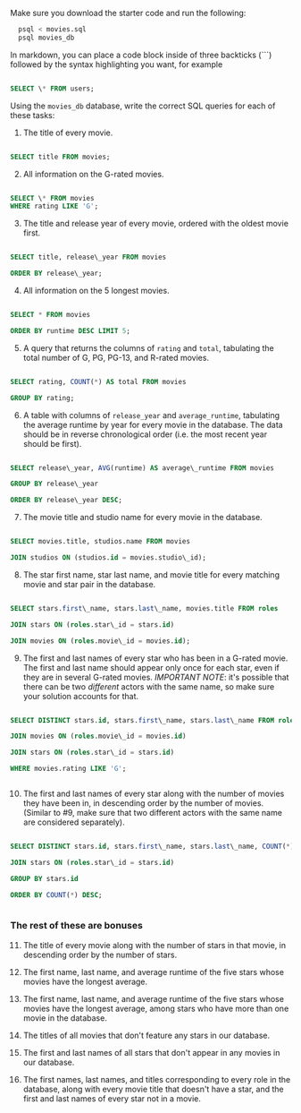 Make sure you download the starter code and run the following:

```sh
  psql < movies.sql
  psql movies_db
```

In markdown, you can place a code block inside of three backticks (```) followed by the syntax highlighting you want, for example

```sql

SELECT \* FROM users;

```

Using the `movies_db` database, write the correct SQL queries for each of these tasks:

1.  The title of every movie.

```sql

SELECT title FROM movies;

```
2.  All information on the G-rated movies.

```sql

SELECT \* FROM movies
WHERE rating LIKE 'G';
```

3.  The title and release year of every movie, ordered with the
    oldest movie first.
    
```sql

SELECT title, release\_year FROM movies

ORDER BY release\_year;

```

4.  All information on the 5 longest movies.

```sql

SELECT * FROM movies

ORDER BY runtime DESC LIMIT 5;

```

5.  A query that returns the columns of `rating` and `total`, tabulating the
    total number of G, PG, PG-13, and R-rated movies.

```sql

SELECT rating, COUNT(*) AS total FROM movies

GROUP BY rating;

```

6.  A table with columns of `release_year` and `average_runtime`,
    tabulating the average runtime by year for every movie in the database. The data should be in reverse chronological order (i.e. the most recent year should be first).

```sql

SELECT release\_year, AVG(runtime) AS average\_runtime FROM movies

GROUP BY release\_year

ORDER BY release\_year DESC;


```


7.  The movie title and studio name for every movie in the
    database.

```sql

SELECT movies.title, studios.name FROM movies

JOIN studios ON (studios.id = movies.studio\_id);

```


8.  The star first name, star last name, and movie title for every
    matching movie and star pair in the database.

```sql

SELECT stars.first\_name, stars.last\_name, movies.title FROM roles

JOIN stars ON (roles.star\_id = stars.id)

JOIN movies ON (roles.movie\_id = movies.id);


```

9.  The first and last names of every star who has been in a G-rated movie. The first and last name should appear only once for each star, even if they are in several G-rated movies. *IMPORTANT NOTE*: it's possible that there can be two *different* actors with the same name, so make sure your solution accounts for that.

```sql

SELECT DISTINCT stars.id, stars.first\_name, stars.last\_name FROM roles

JOIN movies ON (roles.movie\_id = movies.id)

JOIN stars ON (roles.star\_id = stars.id)

WHERE movies.rating LIKE 'G';



```


10. The first and last names of every star along with the number
    of movies they have been in, in descending order by the number of movies. (Similar to #9, make sure
    that two different actors with the same name are considered separately).

```sql

SELECT DISTINCT stars.id, stars.first\_name, stars.last\_name, COUNT(*) FROM roles

JOIN stars ON (roles.star\_id = stars.id)

GROUP BY stars.id

ORDER BY COUNT(*) DESC;



```


### The rest of these are bonuses

11. The title of every movie along with the number of stars in
    that movie, in descending order by the number of stars.

12. The first name, last name, and average runtime of the five
    stars whose movies have the longest average.

13. The first name, last name, and average runtime of the five
    stars whose movies have the longest average, among stars who have more than one movie in the database.

14. The titles of all movies that don't feature any stars in our
    database.

15. The first and last names of all stars that don't appear in any movies in our database.

16. The first names, last names, and titles corresponding to every
    role in the database, along with every movie title that doesn't have a star, and the first and last names of every star not in a movie.
